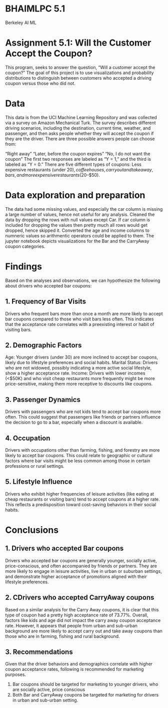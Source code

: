 # BHAIMLPC 5.1
Berkeley AI ML 
# Assignment 5.1: Will the Customer Accept the Coupon?
This program, seeks to answer the question, “Will a customer accept the coupon?” The goal of this project is to use visualizations and probability distributions to distinguish between customers who accepted a driving coupon versus those who did not. 
# Data
This data is from the UCI Machine Learning Repository and was collected via a survey on Amazon Mechanical Turk. The survey describes different driving scenarios, including the destination, current time, weather, and passenger, and then asks people whether they will accept the coupon if they are the driver. There are three possible answers people can choose from:

“Right away”
“Later, before the coupon expires”
“No, I do not want the coupon”
The first two responses are labeled as “Y = 1,” and the third is labeled as “Y = 0.” There are five different types of coupons: Less expensive restaurants (under $20), coffee houses, carryout and takeaway, bars, and more expensive restaurants ($20–$50).

# Data exploration and preparation
The data had some missing values, and especially the car column is missing a large number of values, hence not useful for any analysis.
Cleaned the data by dropping the rows with null values except Car. If car column is included for dropping the values then pretty much all rows would get dropped, hence skipped it.
Converted the age and income columns to numneric values so arithmentic operators could be applied to them.
The jupyter notebook depicts visualizations for the Bar and the CarryAway coupon categories.  

# Findings
Based on the analyses and observations, we can hypothesize the following about drivers who accepted bar coupons:

## 1. Frequency of Bar Visits
Drivers who frequent bars more than once a month are more likely to accept bar coupons compared to those who visit bars less often. This indicates that the acceptance rate correlates with a preexisting interest or habit of visiting bars.

## 2. Demographic Factors
Age: Younger drivers (under 30) are more inclined to accept bar coupons, likely due to lifestyle preferences and social habits.
Marital Status: Drivers who are not widowed, possibly indicating a more active social lifestyle, show a higher acceptance rate.
Income: Drivers with lower incomes (<$50K) and who visit cheap restaurants more frequently might be more price-sensitive, making them more receptive to discounts like coupons.

## 3. Passenger Dynamics
Drivers with passengers who are not kids tend to accept bar coupons more often. This could suggest that passengers like friends or partners influence the decision to go to a bar, especially when a discount is available.

## 4. Occupation
Drivers with occupations other than farming, fishing, and forestry are more likely to accept bar coupons. This could relate to geographic or cultural factors where bar visits might be less common among those in certain professions or rural settings.

## 5. Lifestyle Influence
Drivers who exhibit higher frequencies of leisure activities (like eating at cheap restaurants or visiting bars) tend to accept coupons at a higher rate. This reflects a predisposition toward cost-saving behaviors in their social habits.

# Conclusions
## 1. Drivers who accepted Bar coupons 
Drivers who accepted bar coupons are generally younger, socially active, price-conscious, and often accompanied by friends or partners. They are more likely to engage in leisure activities, live in urban or suburban settings, and demonstrate higher acceptance of promotions aligned with their lifestyle preferences.

## 2. CDrivers who accepted CarryAway coupons
Based on a similar analysis for the Carry Away coupons, it is clear that this type of coupon had a pretty high acceptance rate of 73.77%. Overall, factors like kids and age did not impact the carry away coupon acceptance rate. However, it appears that people from urban and sub-urban background are more likely to accept carry out and take away coupons than those who are in farming, fishing and rural background.

## 3. Recommendations
Given that the driver behaviors and demographics correlate with higher coupon acceptance rates, following is recommended for marketing purposes.
1. Bar coupons should be targeted for marketing to younger drivers, who are socially active, price conscious
2. Both Bar and CarryAway coupons be targeted for marketing for drivers in urban and sub-urban setting.

